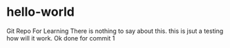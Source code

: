 # hello-world
Git Repo For Learning
There is nothing to say about this.
this is jsut a testing how will it work.
Ok done for commit 1
